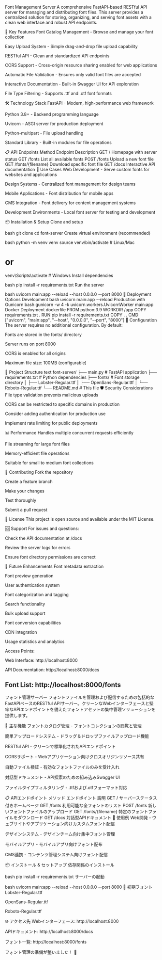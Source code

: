 Font Management Server
A comprehensive FastAPI-based RESTful API server for managing and distributing font files. This server provides a centralized solution for storing, organizing, and serving font assets with a clean web interface and robust API endpoints.

🚀 Key Features
Font Catalog Management - Browse and manage your font collection

Easy Upload System - Simple drag-and-drop file upload capability

RESTful API - Clean and standardized API endpoints

CORS Support - Cross-origin resource sharing enabled for web applications

Automatic File Validation - Ensures only valid font files are accepted

Interactive Documentation - Built-in Swagger UI for API exploration

File Type Filtering - Supports .ttf and .otf font formats

🛠️ Technology Stack
FastAPI - Modern, high-performance web framework

Python 3.8+ - Backend programming language

Uvicorn - ASGI server for production deployment

Python-multipart - File upload handling

Standard Library - Built-in modules for file operations

📋 API Endpoints
Method	Endpoint	Description
GET	/	Homepage with server status
GET	/fonts	List all available fonts
POST	/fonts	Upload a new font file
GET	/fonts/{filename}	Download specific font file
GET	/docs	Interactive API documentation
🎯 Use Cases
Web Development - Serve custom fonts for websites and applications

Design Systems - Centralized font management for design teams

Mobile Applications - Font distribution for mobile apps

CMS Integration - Font delivery for content management systems

Development Environments - Local font server for testing and development

📦 Installation & Setup
Clone and setup

bash
git clone <repository-url>
cd font-server
Create virtual environment (recommended)

bash
python -m venv venv
source venv/bin/activate  # Linux/Mac
# or
venv\Scripts\activate     # Windows
Install dependencies

bash
pip install -r requirements.txt
Run the server

bash
uvicorn main:app --reload --host 0.0.0.0 --port 8000
🚀 Deployment Options
Development
bash
uvicorn main:app --reload
Production with Gunicorn
bash
gunicorn -w 4 -k uvicorn.workers.UvicornWorker main:app
Docker Deployment
dockerfile
FROM python:3.9
WORKDIR /app
COPY requirements.txt .
RUN pip install -r requirements.txt
COPY . .
CMD ["uvicorn", "main:app", "--host", "0.0.0.0", "--port", "8000"]
🔧 Configuration
The server requires no additional configuration. By default:

Fonts are stored in the fonts/ directory

Server runs on port 8000

CORS is enabled for all origins

Maximum file size: 100MB (configurable)

📁 Project Structure
text
font-server/
├── main.py              # FastAPI application
├── requirements.txt     # Python dependencies
├── fonts/              # Font storage directory
│   ├── Lobster-Regular.ttf
│   ├── OpenSans-Regular.ttf
│   └── Roboto-Regular.ttf
└── README.md           # This file
🛡️ Security Considerations
File type validation prevents malicious uploads

CORS can be restricted to specific domains in production

Consider adding authentication for production use

Implement rate limiting for public deployments

📊 Performance
Handles multiple concurrent requests efficiently

File streaming for large font files

Memory-efficient file operations

Suitable for small to medium font collections

🤝 Contributing
Fork the repository

Create a feature branch

Make your changes

Test thoroughly

Submit a pull request

📝 License
This project is open source and available under the MIT License.

🆘 Support
For issues and questions:

Check the API documentation at /docs

Review the server logs for errors

Ensure font directory permissions are correct

🔮 Future Enhancements
Font metadata extraction

Font preview generation

User authentication system

Font categorization and tagging

Search functionality

Bulk upload support

Font conversion capabilities

CDN integration

Usage statistics and analytics

Access Points:

Web Interface: http://localhost:8000

API Documentation: http://localhost:8000/docs

Font List: http://localhost:8000/fonts
----------------------------------------------------
フォント管理サーバー
フォントファイルを管理および配信するための包括的なFastAPIベースのRESTful APIサーバー。クリーンなWebインターフェースと堅牢なAPIエンドポイントを備えたフォントアセットの集中管理ソリューションを提供します。

🚀 主な機能
フォントカタログ管理 - フォントコレクションの閲覧と管理

簡単アップロードシステム - ドラッグ＆ドロップファイルアップロード機能

RESTful API - クリーンで標準化されたAPIエンドポイント

CORSサポート - Webアプリケーション向けクロスオリジンリソース共有

自動ファイル検証 - 有効なフォントファイルのみを受け入れ

対話型ドキュメント - API探索のための組み込みSwagger UI

ファイルタイプフィルタリング - .ttfおよび.otfフォーマット対応

📋 APIエンドポイント
メソッド	エンドポイント	説明
GET	/	サーバーステータス付きホームページ
GET	/fonts	利用可能な全フォントのリスト
POST	/fonts	新しいフォントファイルのアップロード
GET	/fonts/{filename}	特定のフォントファイルをダウンロード
GET	/docs	対話型APIドキュメント
🎯 使用例
Web開発 - ウェブサイトやアプリケーション向けカスタムフォント配信

デザインシステム - デザインチーム向け集中フォント管理

モバイルアプリ - モバイルアプリ向けフォント配布

CMS連携 - コンテンツ管理システム向けフォント配信

📦 インストール & セットアップ
依存関係のインストール

bash
pip install -r requirements.txt
サーバーの起動

bash
uvicorn main:app --reload --host 0.0.0.0 --port 8000
📁 初期フォント
Lobster-Regular.ttf

OpenSans-Regular.ttf

Roboto-Regular.ttf

🌐 アクセス先
Webインターフェース: http://localhost:8000

APIドキュメント: http://localhost:8000/docs

フォント一覧: http://localhost:8000/fonts

フォント管理の準備が整いました！ 🎉
